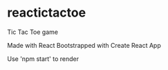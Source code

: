 # reactictactoe

Tic Tac Toe game 

Made with React
Bootstrapped with Create React App

Use 'npm start' to render